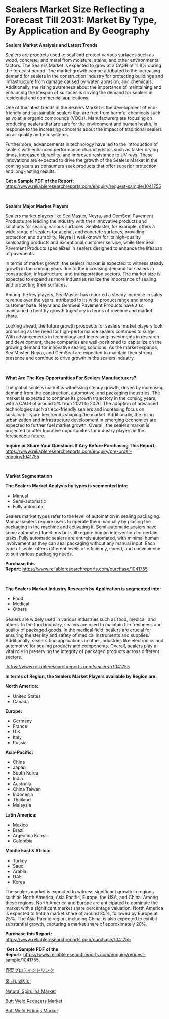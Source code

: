 <p><h1>Sealers Market Size Reflecting a Forecast Till 2031: Market By Type, By Application and By Geography</h1></p><p><strong>Sealers Market Analysis and Latest Trends</strong></p>
<p><p>Sealers are products used to seal and protect various surfaces such as wood, concrete, and metal from moisture, stains, and other environmental factors. The Sealers Market is expected to grow at a CAGR of 11.8% during the forecast period. The market growth can be attributed to the increasing demand for sealers in the construction industry for protecting buildings and infrastructure from damage caused by water, abrasion, and chemicals. Additionally, the rising awareness about the importance of maintaining and enhancing the lifespan of surfaces is driving the demand for sealers in residential and commercial applications.</p><p>One of the latest trends in the Sealers Market is the development of eco-friendly and sustainable sealers that are free from harmful chemicals such as volatile organic compounds (VOCs). Manufacturers are focusing on producing sealers that are safe for the environment and human health, in response to the increasing concerns about the impact of traditional sealers on air quality and ecosystems.</p><p>Furthermore, advancements in technology have led to the introduction of sealers with enhanced performance characteristics such as faster drying times, increased durability, and improved resistance to UV rays. These innovations are expected to drive the growth of the Sealers Market in the coming years as consumers seek products that offer superior protection and long-lasting results.</p></p>
<p><strong>Get a Sample PDF of the Report:&nbsp;</strong> <a href="https://www.reliableresearchreports.com/enquiry/request-sample/1041755">https://www.reliableresearchreports.com/enquiry/request-sample/1041755</a></p>
<p>&nbsp;</p>
<p><strong>Sealers Major Market Players</strong></p>
<p><p>Sealers market players like SealMaster, Neyra, and GemSeal Pavement Products are leading the industry with their innovative products and solutions for sealing various surfaces. SealMaster, for example, offers a wide range of sealers for asphalt and concrete surfaces, providing protection and durability. Neyra is well-known for its high-quality sealcoating products and exceptional customer service, while GemSeal Pavement Products specializes in sealers designed to enhance the lifespan of pavements.</p><p>In terms of market growth, the sealers market is expected to witness steady growth in the coming years due to the increasing demand for sealers in construction, infrastructure, and transportation sectors. The market size is expected to expand as more industries realize the importance of sealing and protecting their surfaces.</p><p>Among the key players, SealMaster has reported a steady increase in sales revenue over the years, attributed to its wide product range and strong customer base. Neyra and GemSeal Pavement Products have also maintained a healthy growth trajectory in terms of revenue and market share.</p><p>Looking ahead, the future growth prospects for sealers market players look promising as the need for high-performance sealers continues to surge. With advancements in technology and increasing investments in research and development, these companies are well-positioned to capitalize on the growing demand for innovative sealing solutions. As the market expands, SealMaster, Neyra, and GemSeal are expected to maintain their strong presence and continue to drive growth in the sealers industry.</p></p>
<p>&nbsp;</p>
<p><strong>What Are The Key Opportunities For Sealers Manufacturers?</strong></p>
<p><p>The global sealers market is witnessing steady growth, driven by increasing demand from the construction, automotive, and packaging industries. The market is expected to continue its growth trajectory in the coming years, with a CAGR of around 5% from 2021 to 2026. The adoption of advanced technologies such as eco-friendly sealers and increasing focus on sustainability are key trends shaping the market. Additionally, the rising urbanization and infrastructure development in emerging economies are expected to further fuel market growth. Overall, the sealers market is projected to offer lucrative opportunities for industry players in the foreseeable future.</p></p>
<p><strong>Inquire or Share Your Questions If Any Before Purchasing This Report:</strong> <a href="https://www.reliableresearchreports.com/enquiry/pre-order-enquiry/1041755">https://www.reliableresearchreports.com/enquiry/pre-order-enquiry/1041755</a></p>
<p>&nbsp;</p>
<p><strong>Market Segmentation</strong></p>
<p><strong>The Sealers Market Analysis by types is segmented into:</strong></p>
<p><ul><li>Manual</li><li>Semi-automatic</li><li>Fully automatic</li></ul></p>
<p><p>Sealers market types refer to the level of automation in sealing packaging. Manual sealers require users to operate them manually by placing the packaging in the machine and activating it. Semi-automatic sealers have some automated functions but still require human intervention for certain tasks. Fully automatic sealers are entirely automated, with minimal human involvement as they can seal packaging without any manual input. Each type of sealer offers different levels of efficiency, speed, and convenience to suit various packaging needs.</p></p>
<p><strong>Purchase this Report:&nbsp;</strong><a href="https://www.reliableresearchreports.com/purchase/1041755">https://www.reliableresearchreports.com/purchase/1041755</a></p>
<p>&nbsp;</p>
<p><strong>The Sealers Market Industry Research by Application is segmented into:</strong></p>
<p><ul><li>Food</li><li>Medical</li><li>Others</li></ul></p>
<p><p>Sealers are widely used in various industries such as food, medical, and others. In the food industry, sealers are used to maintain the freshness and quality of packaged goods. In the medical field, sealers are crucial for ensuring the sterility and safety of medical instruments and supplies. Additionally, sealers find applications in other industries like electronics and automotive for sealing products and components. Overall, sealers play a vital role in preserving the integrity of packaged products across different sectors.</p></p>
<p><a href="https://www.reliableresearchreports.com/sealers-r1041755">&nbsp;https://www.reliableresearchreports.com/sealers-r1041755</a></p>
<p><strong>In terms of Region, the Sealers Market Players available by Region are:</strong></p>
<p>
    <p> <strong> North America: </strong>
        <ul>
            <li>United States</li>
            <li>Canada</li>
        </ul>
        </p> 
    <p> <strong> Europe: </strong>
        <ul>
            <li>Germany</li>
            <li>France</li>
            <li>U.K.</li>
            <li>Italy</li>
            <li>Russia</li>
        </ul>
        </p> 
    <p> <strong> Asia-Pacific: </strong>
        <ul>
            <li>China</li>
            <li>Japan</li>
            <li>South Korea</li>
            <li>India</li>
            <li>Australia</li>
            <li>China Taiwan</li>
            <li>Indonesia</li>
            <li>Thailand</li>
            <li>Malaysia</li>
        </ul>
        </p> 
    <p> <strong> Latin America: </strong>
        <ul>
            <li>Mexico</li>
            <li>Brazil</li>
            <li>Argentina Korea</li>
            <li>Colombia</li>
        </ul>
        </p> 
    <p> <strong> Middle East & Africa: </strong>
        <ul>
            <li>Turkey</li>
            <li>Saudi</li>
            <li>Arabia</li>
            <li>UAE</li>
            <li>Korea</li>
        </ul>
    </p>
    </p>
<p><p>The sealers market is expected to witness significant growth in regions such as North America, Asia Pacific, Europe, the USA, and China. Among these regions, North America and Europe are anticipated to dominate the market with a significant market share percentage valuation. North America is expected to hold a market share of around 30%, followed by Europe at 25%. The Asia Pacific region, including China, is also expected to exhibit substantial growth, capturing a market share of approximately 20%.</p></p>
<p><strong>Purchase this Report: </strong><a href="https://www.reliableresearchreports.com/purchase/1041755">https://www.reliableresearchreports.com/purchase/1041755</a></p>
<p>&nbsp;<strong>Get a Sample PDF of the Report:&nbsp;&nbsp;</strong><a href="https://www.reliableresearchreports.com/enquiry/request-sample/1041755">https://www.reliableresearchreports.com/enquiry/request-sample/1041755</a></p>
<p><strong></strong></p>
<p><p><a href="https://github.com/EmoryYundt1935/Market-Research-Report-List-1/blob/main/240816435747.md">野菜プロテインドリンク</a></p><p><a href="https://github.com/CliftonFisher9067/Market-Research-Report-List-1/blob/main/263491632746.md">홈 제너레이터</a></p><p><a href="https://issuu.com/reportprime-2/docs/natural-spirulina-market-size-2030.pptx">Natural Spirulina Market</a></p><p><a href="https://github.com/Glendatilghmankmgz0rbhwpy/Market-Research-Report-List-2/blob/main/butt-weld-reducers-market.md">Butt Weld Reducers Market</a></p><p><a href="https://github.com/BryceTownsendr/Market-Research-Report-List-4/blob/main/butt-weld-fittings-market.md">Butt Weld Fittings Market</a></p></p>